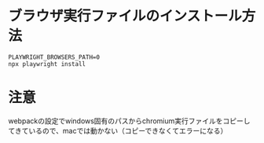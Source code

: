 # ブラウザ実行ファイルのインストール方法
```
PLAYWRIGHT_BROWSERS_PATH=0
npx playwright install
```
# 注意
webpackの設定でwindows固有のパスからchromium実行ファイルをコピーしてきているので、macでは動かない（コピーできなくてエラーになる）
